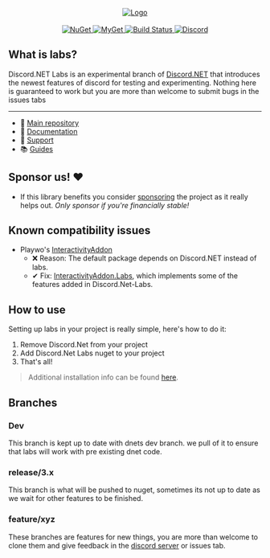 <p align="center">
  <a href="https://labs.discordnet.dev/" title="Click to visit the documentation!">
    <img src="https://raw.githubusercontent.com/Discord-Net-Labs/Discord.Net-Labs/release/3.x/docs/marketing/logo/SVG/Combinationmark%20White%20Border.svg" alt="Logo">
  </a>
    <br />
    <br />
  <a href="https://www.nuget.org/packages/Discord.Net.Labs/">
    <img src="https://img.shields.io/nuget/vpre/Discord.Net.Labs.svg?maxAge=2592000?style=plastic" alt="NuGet">
  </a>
  <a href="https://www.myget.org/feed/Packages/discord-net-labs">
    <img src="https://img.shields.io/myget/discord-net-labs/vpre/Discord.Net.Labs.svg" alt="MyGet">
  </a>
  <a href="https://dev.azure.com/Discord-Net-Labs/Discord-Net-Labs/_build/latest?definitionId=1&amp;branchName=release%2F3.x">
    <img src="https://dev.azure.com/Discord-Net-Labs/Discord-Net-Labs/_apis/build/status/Discord-Net-Labs.Discord.Net-Labs?branchName=release%2F3.x" alt="Build Status">
  </a>
  <a href="https://discord.com/invite/dnet">
    <img src="https://discord.com/api/guilds/848176216011046962/widget.png" alt="Discord">
  </a>
</p>

## What is labs?

Discord.NET Labs is an experimental branch of [Discord.NET](https://github.com/discord-net/Discord.Net) that introduces the newest features of discord for testing and experimenting.
Nothing here is guaranteed to work but you are more than welcome to submit bugs in the issues tabs

---

- 📢 [Main repository](https://github.com/discord-net/Discord.Net)
- 📄 [Documentation](https://labs.discordnet.dev)
- 🔗 [Support](https://discord.com/invite/dnet)
- 📚 [Guides](https://labs.discordnet.dev/guides/introduction/intro.html)

## Sponsor us! ❤

- If this library benefits you consider [sponsoring](https://github.com/sponsors/quinchs) the project as it really helps out. _Only sponsor if you're financially stable!_

## Known compatibility issues

- Playwo's [InteractivityAddon](https://www.nuget.org/packages/Discord.InteractivityAddon)
  - ❌ Reason: The default package depends on Discord.NET instead of labs.
  - ✔ Fix: [InteractivityAddon.Labs](https://www.nuget.org/packages/Discord.InteractivityAddon.Labs), which implements some of the features added in Discord.Net-Labs.

## How to use

Setting up labs in your project is really simple, here's how to do it:

1. Remove Discord.Net from your project
2. Add Discord.Net Labs nuget to your project
3. That's all!

> Additional installation info can be found [here](https://labs.discordnet.dev/guides/getting_started/labs.html).

## Branches

### Dev

This branch is kept up to date with dnets dev branch. we pull of it to ensure that labs will work with pre existing dnet code.

### release/3.x

This branch is what will be pushed to nuget, sometimes its not up to date as we wait for other features to be finished.

### feature/xyz

These branches are features for new things, you are more than welcome to clone them and give feedback in the [discord server](https://discord.com/invite/dnet) or issues tab.

